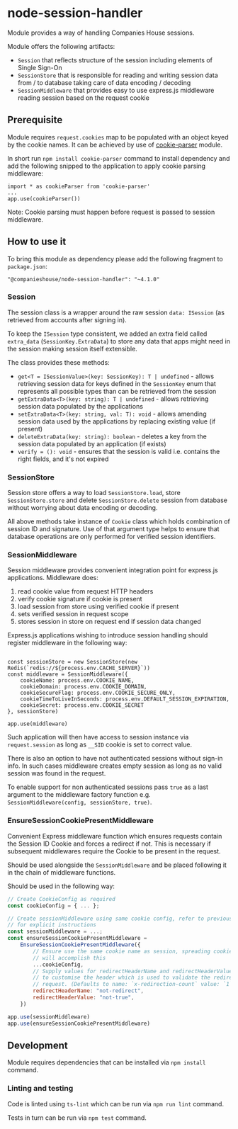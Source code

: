 # node-session-handler

Module provides a way of handling Companies House sessions.

Module offers the following artifacts:

- `Session` that reflects structure of the session including elements of Single Sign-On 
- `SessionStore` that is responsible for reading and writing session data from / to database taking care of data encoding / decoding
- `SessionMiddleware` that provides easy to use express.js middleware reading session based on the request cookie 

## Prerequisite

Module requires `request.cookies` map to be populated with an object keyed by the cookie names. It can be achieved by use of [cookie-parser](https://www.npmjs.com/package/cookie-parser) module.

In short run `npm install cookie-parser` command to install dependency and add the following snipped to the application to apply cookie parsing middleware:

```$typescript
import * as cookieParser from 'cookie-parser'
...
app.use(cookieParser())
```

Note: Cookie parsing must happen before request is passed to session middleware. 

## How to use it

To bring this module as dependency please add the following fragment to `package.json`: 

```$json
"@companieshouse/node-session-handler": "~4.1.0"
```

### Session

The session class is a wrapper around the raw session `data: ISession` (as retrieved from accounts after signing in). 

To keep the `ISession` type consistent, we added an extra field called `extra_data` (`SessionKey.ExtraData`) to store any data that apps might need in the session making session itself extensible.

The class provides these methods:

- `get<T = ISessionValue>(key: SessionKey): T | undefined` - allows retrieving session data for keys defined in the `SessionKey` enum that represents all possible types than can be retrieved from the session
- `getExtraData<T>(key: string): T | undefined` - allows retrieving session data populated by the applications
- `setExtraData<T>(key: string, val: T): void` - allows amending session data used by the applications by replacing existing value (if present)
- `deleteExtraData(key: string): boolean` - deletes a key from the session data populated by an application (if exists)
- `verify = (): void` - ensures that the session is valid i.e. contains the right fields, and it's not expired

### SessionStore

Session store offers a way to load `SessionStore.load`, store `SessionStore.store` and delete `SessionStore.delete` session from database without worrying about data encoding or decoding. 

All above methods take instance of `Cookie` class which holds combination of session ID and signature. Use of that argument type helps to ensure that database operations are only performed for verified session identifiers.   

### SessionMiddleware

Session middleware provides convenient integration point for express.js applications. Middleware does:

1. read cookie value from request HTTP headers
2. verify cookie signature if cookie is present
3. load session from store using verified cookie if present
4. sets verified session in request scope
5. stores session in store on request end if session data changed  

Express.js applications wishing to introduce session handling should register middleware in the following way:

```$javascript

const sessionStore = new SessionStore(new Redis(`redis://${process.env.CACHE_SERVER}`))
const middleware = SessionMiddleware({
    cookieName: process.env.COOKIE_NAME,
    cookieDomain: process.env.COOKIE_DOMAIN,
    cookieSecureFlag: process.env.COOKIE_SECURE_ONLY,
    cookieTimeToLiveInSeconds: process.env.DEFAULT_SESSION_EXPIRATION,
    cookieSecret: process.env.COOKIE_SECRET
}, sessionStore)

app.use(middleware)
```

Such application will then have access to session instance via `request.session` as long as `__SID` cookie is set to correct value.

There is also an option to have not authenticated sessions without sign-in info. In such cases middleware creates empty session as long as no valid session was found in the request.

To enable support for non authenticated sessions pass `true` as a last argument to the middleware factory function e.g. `SessionMiddleware(config, sessionStore, true)`.

### EnsureSessionCookiePresentMiddleware

Convenient Express middleware function which ensures requests contain the
Session ID Cookie and forces a redirect if not. This is necessary if subsequent
middlewares require the Cookie to be present in the request.

Should be used alongside the `SessionMiddleware` and be placed following it
in the chain of middleware functions.

Should be used in the following way:

```javascript
// Create CookieConfig as required
const cookieConfig = { ... };

// Create sessionMiddleware using same cookie config, refer to previous section
// for explicit instructions
const sessionMiddleware = ...;
const ensureSessionCookiePresentMiddleware = 
    EnsureSessionCookiePresentMiddleware({
        // Ensure use the same cookie name as session, spreading cookie config
        // will accomplish this
        ...cookieConfig,
        // Supply values for redirectHeaderName and redirectHeaderValue
        // to customise the header which is used to validate the redirected
        // request. (Defaults to name: `x-redirection-count` value: `1`)
        redirectHeaderName: "not-redirect",
        redirectHeaderValue: "not-true",
    })

app.use(sessionMiddleware)
app.use(ensureSessionCookiePresentMiddleware)
```

## Development

Module requires dependencies that can be installed via `npm install` command.

### Linting and testing

Code is linted using `ts-lint` which can be run via `npm run lint` command.

Tests in turn can be run via `npm test` command.
